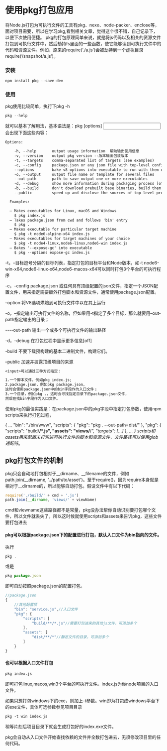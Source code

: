 # 使用pkg打包应用

将Node.js打包为可执行文件的工具有pkg、nexe、node-packer、enclose等，面对项目需要，所以在学习pkg,看到相关文章，觉得这个很不错，自己记录下，以便下次使用便捷。
pkg的打包原理简单来说，就是将js代码以及相关的资源文件打包到可执行文件中，然后劫持fs里面的一些函数，使它能够读到可执行文件中的代码和资源文件。例如，原来的require(’./a.js’)会被劫持到一个虚拟目录require(’/snapshot/a.js’)。

### 安装
```js
npm install pkg --save-dev
```

### 使用
pkg使用比较简单，执行下pkg -h
```js
pkg --help
```

就可以基本了解用法，基本语法是：pkg [options] <input>
会出现下面这些内容：

```txt
Options:

    -h, --help       output usage information  帮助输出使用信息
    -v, --version    output pkg version --版本输出包装版本
    -t, --targets    comma-separated list of targets (see examples)
    -c, --config     package.json or any json file with top-level config
    --options        bake v8 options into executable to run with them on
    -o, --output     output file name or template for several files
    --out-path       path to save output one or more executables
    -d, --debug      show more information during packaging process [off]
    -b, --build      don't download prebuilt base binaries, build them
    --public         speed up and disclose the sources of top-level project

  Examples:

  – Makes executables for Linux, macOS and Windows
    $ pkg index.js
  – Takes package.json from cwd and follows 'bin' entry
    $ pkg .
  – Makes executable for particular target machine
    $ pkg -t node6-alpine-x64 index.js
  – Makes executables for target machines of your choice
    $ pkg -t node4-linux,node6-linux,node6-win index.js
  – Bakes '--expose-gc' into executable
    $ pkg --options expose-gc index.js

```

-t，–目标逗号分隔的目标列表，指定打包的目标平台和Node版本，如-t node6-win-x64,node6-linux-x64,node6-macos-x64可以同时打包3个平台的可执行程序

-c，–config package.json 或任何具有顶级配置的json文件，指定一个JSON配置文件，用来指定需要额外打包脚本和资源文件，通常使用package.json配置。

–option 将V8选项烘焙到可执行文件中以在其上运行

-o，–指定输出可执行文件的名称，但如果用-t指定了多个目标，那么就要用–out-path指定输出的目录；

----out-path 输出一个或多个可执行文件的输出路径

-d，–debug 在打包过程中显示更多信息[off]

-build 不要下载预构建的基本二进制文件，构建它们。

–public 加速并披露顶级项目的来源

```txt
<input>可以通过三种方式指定：

1.一个脚本文件，例如pkg index.js;
2.package.json，例如pkg package.json，
这时会使用package.json中的bin字段作为入口文件；
3.一个目录，例如pkg .，这时会寻找指定目录下的package.json文件，
然后在找bin字段作为入口文件。

```
使用pkg的最佳实践是：在package.json中的pkg字段中指定打包参数，使用npm scripts来执行打包过程，

{
  ...
  "bin": "./bin/www",
  "scripts": {
    "pkg": "pkg . --out-path=dist/"
  },
  "pkg": {
    "scripts": "build/**/*.js",
    "assets": "views/**/*",
    "targets": [...]
  },
  ...
}
scripts和assets用来配置未打包进可执行文件的脚本和资源文件，文件路径可以使用glob通配符*。

## pkg打包文件的机制
pkg只会自动地打包相对于__dirname、__filename的文件，例如path.join(__dirname, '../path/to/asset')。至于require()，因为require本身就是相对于__dirname的，所以能够自动打包。假设文件中有以下代码：

```js
require('./build/' + cmd + '.js')
path.join(__dirname, 'views/' + viewName)
```
cmd和viewname这些路径都不是常量，pkg没办法帮你自动识别要打包哪个文件，所以文件就丢失了，所以这时候就使用scripts和assets来告诉pkg，这些文件要打包进去

#### pkg可以根据package.json下的配置进行打包，默认入口文件为bin指向的文件。
执行
```js
pkg .
```
或是
```js
pkg package.json
```
即可自动按照package.json的配置打包。
```js
//package.json
{
    //其他配置项
    "bin": "service.js",//入口文件
    "pkg": {
        "scripts": [
            "build/**/*.js"//需要打包进来的其他js文件，可添加多个
        ],
        "assets": [
            "dist/**/*"//静态文件的目录，可添加多个
        ]
    }
}    
```
#### 也可以根据入口文件打包
```txt
pkg index.js
```
即可打包linux,macos,win3个平台的可执行文件。index.js为你node项目的入口文件。

如果只想打包windows下的exe，则加上-t参数。win即为打包成windows平台下的exe文件，具体可选参数参见项目目录
```txt
pkg -t win index.js
```

稍等片刻后项目目录下就会生成打包好的index.exe文件。

pkg会自动从入口文件开始查找依赖的文件并全数打包进去，无须修改项目里的任何代码。